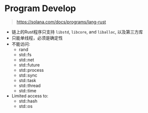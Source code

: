 # Program Develop

> https://solana.com/docs/programs/lang-rust

- 链上的Rust程序只支持 `libstd`, `libcore`, and `liballoc`, 以及第三方库
- 只能单线程，必须是确定性
- 不能访问:
  - rand
  - std::fs
  - std::net
  - std::future
  - std::process
  - std::sync
  - std::task
  - std::thread
  - std::time
- Limited access to:
  - std::hash
  - std::os